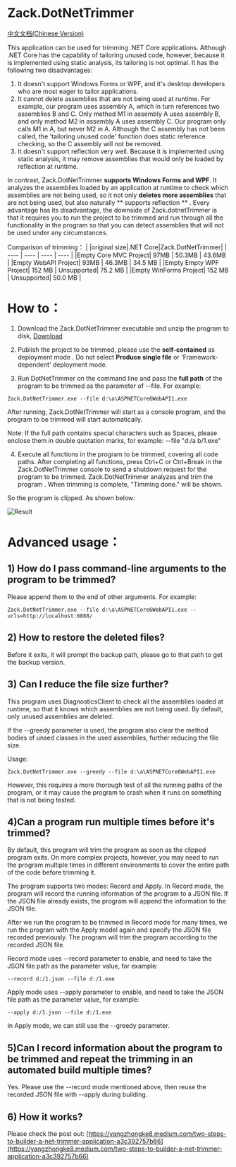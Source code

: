 # Zack.DotNetTrimmer
[中文文档(Chinese Version)](https://github.com/yangzhongke/Zack.DotNetTrimmer/blob/main/README_ZH_CN.md)

This application can be used for trimming .NET Core applications.  Although .NET Core has the capability of tailoring unused code, however, because it is implemented using static analysis, its tailoring is not optimal.  It has the following two disadvantages:  
1) It doesn't support Windows Forms or WPF, and it's desktop developers who are most eager to tailor applications.  
2) It cannot delete assemblies that are not being used at runtime.  For example, our program uses assembly A, which in turn references two assemblies B and C. Only method M1 in assembly A uses assembly B, and only method M2 in assembly A uses assembly C.  Our program only calls M1 in A, but never M2 in A.  Although the C assembly has not been called, the 'tailoring unused code' function does static reference checking, so the C assembly will not be removed.
3) It doesn't support reflection very well.  Because it is implemented using static analysis, it may remove assemblies that would only be loaded by reflection at runtime.  

In contrast, Zack.DotNetTrimmer **supports Windows Forms and WPF**. It analyzes the assemblies loaded by an application at runtime to check which assemblies are not being used, so it not only  **deletes more assemblies** that are not being used, but also naturally ** supports reflection ** . Every advantage has its disadvantage, the downside of Zack.dotnetTrimmer is that it requires you to run the project to be trimmed and run through all the functionality in the program so that you can detect assemblies that will not be used under any circumstances.  

Comparison of trimming：
|			   |original size|.NET Core|Zack.DotNetTrimmer|
|  ----        | ----   | ----       | ----             |
|Empty Core MVC Project| 97MB   |  50.3MB    | 43.6MB           |
|Empty WebAPI Project| 93MB   |  46.3MB    | 34.5 MB          |
|Empty Empty WPF Project| 152 MB | Unsupported| 75.2 MB          |
|Empty WinForms Project| 152 MB | Unsupported| 50.0 MB          |



# How to：
1) Download the Zack.DotNetTrimmer executable and unzip the program to disk, [Download](https://github.com/yangzhongke/Zack.DotNetTrimmer/releases)

2) Publish the project to be trimmed, please use the **self-contained**  as deployment mode . Do not select **Produce single file**  or 'Framework-dependent' deployment mode.
3) Run DotNetTrimmer on the command line and pass the **full path** of the program to be trimmed as the parameter of --file. For example:  

```
Zack.DotNetTrimmer.exe --file d:\a\ASPNETCore6WebAPI1.exe
```

After running, Zack.DotNetTrimmer will start as a console program, and the program to be trimmed will start automatically.  

Note: If the full path contains special characters such as Spaces, please enclose them in double quotation marks, for example: --file "d:/a  b/1.exe"


4)  Execute all functions in the program to be trimmed, covering all code paths.  After completing all functions, press Ctrl+C or Ctrl+Break in the Zack.DotNetTrimmer console to send a shutdown request for the program to be trimmed. Zack.DotNetTrimmer analyzes and trim the program . When trimming is complete, "Timming done." will be shown.  

So the program is clipped. As shown below:

![Result](https://raw.githubusercontent.com/yangzhongke/Zack.DotNetTrimmer/main/images/1.png)

# Advanced usage：

## 1) How do I pass command-line arguments to the program to be trimmed?

Please append them to the end of other arguments. For example:

```
Zack.DotNetTrimmer.exe --file d:\a\ASPNETCore6WebAPI1.exe --urls=http://localhost:8888/
```

## 2) How to restore the deleted files?

Before it exits, it will prompt the backup path, please go to that path to get the backup version. 

## 3) Can I reduce the file size further?

This program uses DiagnosticsClient to check all the assemblies loaded at runtime, so that it knows which assemblies are not being used.  By default, only unused assemblies are deleted. 
 
If the --greedy parameter is used, the program also clear the method bodies of unsed classes in the used assemblies, further reducing the file size.  

Usage:

```
Zack.DotNetTrimmer.exe --greedy --file d:\a\ASPNETCore6WebAPI1.exe
```

However, this requires a more thorough test of all the running paths of the program, or it may cause the program to crash when it runs on something that is not being tested.  

## 4)Can a program run multiple times before it's trimmed?  

By default, this program will trim the program as soon as the clipped program exits.  On more complex projects, however, you may need to run the program multiple times in different environments to cover the entire path of the code before trimming it.  

The program supports two modes: Record and Apply. In Record mode, the program will record the running information of the program to a JSON file. If the JSON file already exists, the program will append the information to the JSON file.  

After we run the program to be trimmed in Record mode for many times, we run the program with the Apply model again and specify the JSON file recorded previously. The program will trim the program according to the recorded JSON file.  

Record mode uses --record parameter to enable, and need to take the JSON file path as the parameter value, for example:  
```
--record d:/1.json --file d:/1.exe
```

Apply mode uses --apply parameter to enable, and need to take the JSON file path as the parameter value, for example:  
```
--apply d:/1.json --file d:/1.exe
```

In Apply mode, we can still use the --greedy parameter.

## 5)Can I record information about the program to be trimmed and repeat the trimming in an automated build multiple times?  

Yes. Please use the --record mode mentioned above, then reuse the recorded JSON file with --apply during building.  

## 6) How it works?

Please check the post out: [https://yangzhongke8.medium.com/two-steps-to-builder-a-net-trimmer-application-a3c392757b66](https://yangzhongke8.medium.com/two-steps-to-builder-a-net-trimmer-application-a3c392757b66)